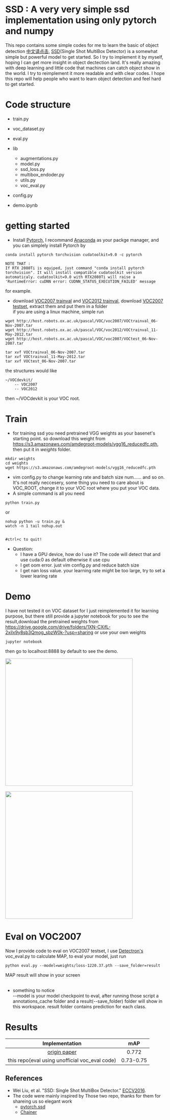 # SSD : A very very simple ssd implementation using only pytorch and numpy

This repo contains some simple codes for me to learn the basic of object detection [中文请点击](https://github.com/HosinPrime/simple-ssd-for-beginners/blob/master/chinese.md), [SSD](http://arxiv.org/abs/1512.02325)(Single Shot MultiBox Detector) is a somewhat simple but powerful model to get started. So I try to implement it by myself, hoping I can get more insight in object dectection land. It's really amazing with deep learning and little code that machines can catch object show in the world. I try to reimplement it more readable and with clear codes. I hope this repo will help people who want to learn object detection and feel hard to get started.



# Code structure
- train.py    
- voc_dataset.py    
- eval.py
- lib    
    * augmentations.py    
    * model.py    
    * ssd_loss.py    
    * multibox_endoder.py    
    * utils.py    
    * voc_eval.py   

- config.py    
- demo.ipynb   


# getting started
- Install [Pytorch](https://pytorch.org), I recommand [Anaconda](https://www.anaconda.com) as your packge manager, and you can simplely install Pytorch by 
```Shell 
conda install pytorch torchvision cudatoolkit=9.0 -c pytorch 

NOTE THAT : 
If RTX 2080Ti is equiped, just command "conda install pytorch torchvision". It will install compatible cudatoolkit version automaticaly. cudatoolkit=9.0 with RTX2080Ti will raise a 'RuntimeError: cuDNN error: CUDNN_STATUS_EXECUTION_FAILED' message
``` 
for example.

- download [VOC2007 trainval](http://host.robots.ox.ac.uk/pascal/VOC/voc2007/VOCtrainval_06-Nov-2007.tar) and [VOC2012 trainval](http://host.robots.ox.ac.uk/pascal/VOC/voc2012/VOCtrainval_11-May-2012.tar), download [VOC2007 testset](http://host.robots.ox.ac.uk/pascal/VOC/voc2007/VOCtest_06-Nov-2007.tar), extract them and put them in a folder</br>
if you are using a linux machine, simple run
```Shell
wget http://host.robots.ox.ac.uk/pascal/VOC/voc2007/VOCtrainval_06-Nov-2007.tar
wget http://host.robots.ox.ac.uk/pascal/VOC/voc2012/VOCtrainval_11-May-2012.tar
wget http://host.robots.ox.ac.uk/pascal/VOC/voc2007/VOCtest_06-Nov-2007.tar

tar xvf VOCtrainval_06-Nov-2007.tar
tar xvf VOCtrainval_11-May-2012.tar
tar xvf VOCtest_06-Nov-2007.tar
```
the structures would like
```
~/VOCdevkit/
    -- VOC2007
    -- VOC2012
```
then ~/VOCdevkit is your VOC root.


# Train
- for training ssd you need pretrained VGG weights as your basenet's starting point. so download this weight from https://s3.amazonaws.com/amdegroot-models/vgg16_reducedfc.pth, then put it in *weights* folder.
```Shell
mkdir weights
cd weights
wget https://s3.amazonaws.com/amdegroot-models/vgg16_reducedfc.pth
```

- vim config.py to change learning rate and batch size num...... and so on. It's not really neccesery, some thing you need to care about is VOC_ROOT, change it to your VOC root where you put your VOC data.
- A simple command is all you need
```Shell
python train.py
```
or
```Shell
nohup python -u train.py &
watch -n 1 tail nohup.out


#ctrl+c to quit!
```


- Question:
    * I have a GPU device, how do I use it? The code will detect that and use cuda:0 as default otherwise it use cpu
    * I get oom error. just vim config.py and reduce batch size
    * I get nan loss value.  your learning rate might be too large, try to set a lower learing rate
# Demo
I have not tested it on VOC dataset for I just reimplemented it for learning purpose, but there still provide a jupyter notebook for you to see the result,download the pretrained weights from https://drive.google.com/drive/folders/1XN-CXifL-2xilx9y8sb3Qmog_sbzW0k-?usp=sharing or use your own weights
```Shell
jupyter notebook
```
then go to localhost:8888 by default to see the demo.

<img align="center" src= "https://github.com/HosinPrime/simple-ssd-for-beginners/blob/master/images/1.jpg" height = 400/> </br></br>
<img align="center" src= "https://github.com/HosinPrime/simple-ssd-for-beginners/blob/master/images/2.jpg" height = 400/>



# Eval on VOC2007
Now I provide code to eval on VOC2007 testset, I use [Detectron's](https://github.com/facebookresearch/Detectron/blob/master/detectron/datasets/voc_eval.py) voc_eval.py to calculate MAP, to eval your model, just run
```Shell
python eval.py --model=weights/loss-1220.37.pth --save_folder=result
```
MAP result will show in your screen</br></br>
- something to notice</br>
--model is your model checkpoint to eval, after running those script a annotations_cache folder and a result(--save_folder) folder will show in this workspace. result folder contains prediction for each class.

# Results
|              Implementation              |     mAP     |
| :--------------------------------------: | :---------: |
| [origin paper](http://arxiv.org/abs/1512.02325) |    0.772    |
|    this repo(eval using unofficial voc_eval code)    | 0.73-0.75 |


## References
- Wei Liu, et al. "SSD: Single Shot MultiBox Detector." [ECCV2016](http://arxiv.org/abs/1512.02325).
- The code were mainly inspired by Those two repo, thanks for them for shareing us so elegant work
    * [pytorch.ssd](https://github.com/amdegroot/ssd.pytorch)
    * [Chainer](https://github.com/chainer/chainercv/tree/master/chainercv/links/model/ssd)

